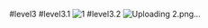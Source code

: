 #level3
#level3.1
![1](https://github.com/Phetteepop/COM-LAB-I-LabSheet-Week-11/assets/144197367/830c03f1-7617-4a14-931a-c16241776e4e)
#level3.2
![Uploading 2.png…]()
